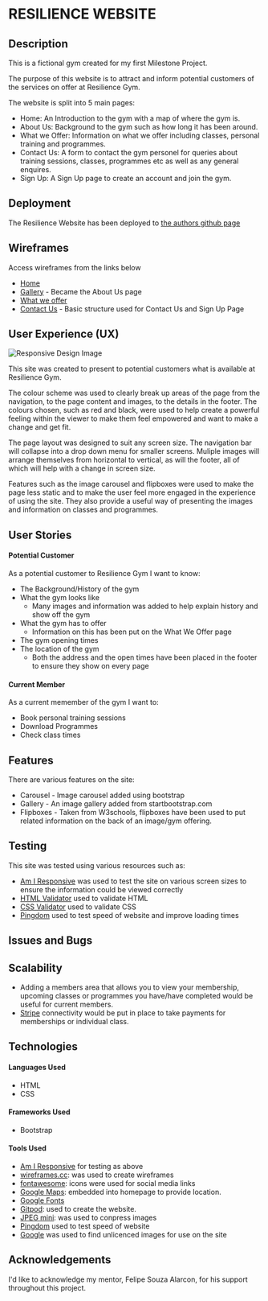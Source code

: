 # RESILIENCE WEBSITE
## Description
This is a fictional gym created for my first Milestone Project.

The purpose of this website is to attract and inform potential customers of the services on offer at Resilience Gym.

The website is split into 5 main pages:

- Home: An Introduction to the gym with a map of where the gym is.
- About Us: Background to the gym such as how long it has been around.
- What we Offer: Information on what we offer including classes, personal training and programmes.
- Contact Us: A form to contact the gym personel for queries about training sessions, classes, programmes etc as well as any general enquires.
- Sign Up: A Sign Up page to create an account and join the gym.

## Deployment
The Resilience Website has been deployed to [the authors github page](https://github.com/ShaunWard/Milestone-Project-One)

## Wireframes
Access wireframes from the links below

- [Home](https://wireframe.cc/8a3TTu)
- [Gallery](https://wireframe.cc/2hAhTz) - Became the About Us page
- [What we offer](https://wireframe.cc/CQMoWn)
- [Contact Us](https://wireframe.cc/ljCIyF) - Basic structure used for Contact Us and Sign Up Page

## User Experience (UX)

![Responsive Design Image](https://github.com/ShaunWard/Milestone-Project-One/blob/master/images/responsive-design-image.png?raw=true)

This site was created to present to potential customers what is available at Resilience Gym.

The colour scheme was used to clearly break up areas of the page from the navigation, to the page content and images, to the details in the footer. The colours chosen, such as red and black, were used to help create a powerful feeling within the viewer to make them feel empowered and want to make a change and get fit.

The page layout was designed to suit any screen size. The navigation bar will collapse into a drop down menu for smaller screens. Muliple images will arrange themselves from horizontal to vertical, as will the footer, all of which will help with a change in screen size.

Features such as the image carousel and flipboxes were used to make the page less static and to make the user feel more engaged in the experience of using the site. They also provide a useful way of presenting the images and information on classes and programmes.

## User Stories

#### Potential Customer
As a potential customer to Resilience Gym I want to know:
- The Background/History of the gym
- What the gym looks like
  - Many images and information was added to help explain history and show off the gym
- What the gym has to offer
  - Information on this has been put on the What We Offer page
- The gym opening times
- The location of the gym
  - Both the address and the open times have been placed in the footer to ensure they show on every page

#### Current Member
As a current memember of the gym I want to:
- Book personal training sessions
- Download Programmes
- Check class times

## Features
There are various features on the site:

- Carousel - Image carousel added using bootstrap
- Gallery - An image gallery added from startbootstrap.com
- Flipboxes - Taken from W3schools, flipboxes have been used to put related information on the back of an image/gym offering. 

## Testing
This site was tested using various resources such as:

- [Am I Responsive](http://ami.responsivedesign.is/) was used to test the site on various screen sizes to ensure the information could be viewed correctly
- [HTML Validator](https://validator.w3.org/) used to validate HTML
- [CSS Validator](https://jigsaw.w3.org/css-validator/) used to validate CSS
- [Pingdom](https://tools.pingdom.com/#5ca554057c800000) used to test speed of website and improve loading times

## Issues and Bugs

## Scalability
- Adding a members area that allows you to view your membership, upcoming classes or programmes you have/have completed would be useful for current members.
- [Stripe](https://stripe.com/gb) connectivity would be put in place to take payments for memberships or individual class.

## Technologies

#### Languages Used
- HTML
- CSS

#### Frameworks Used
- Bootstrap

#### Tools Used
- [Am I Responsive](http://ami.responsivedesign.is/) for testing as above
- [wireframes.cc](https://wireframe.cc/): was used to create wireframes
- [fontawesome](https://fontawesome.com/icons?d=gallery): icons were used for social media links
- [Google Maps](https://www.google.com/maps): embedded into homepage to provide location.
- [Google Fonts](https://fonts.google.com/?selection.family=Lexend+Tera#standard-styles)
- [Gitpod](https://www.gitpod.io/): used to create the website.
- [JPEG mini](https://www.jpegmini.com/): was used to conpress images
- [Pingdom](https://tools.pingdom.com/#5ca554057c800000) used to test speed of website
- [Google](https://www.google.co.uk/) was used to find unlicenced images for use on the site

## Acknowledgements

I'd like to acknowledge my mentor, Felipe Souza Alarcon, for his support throughout this project.

